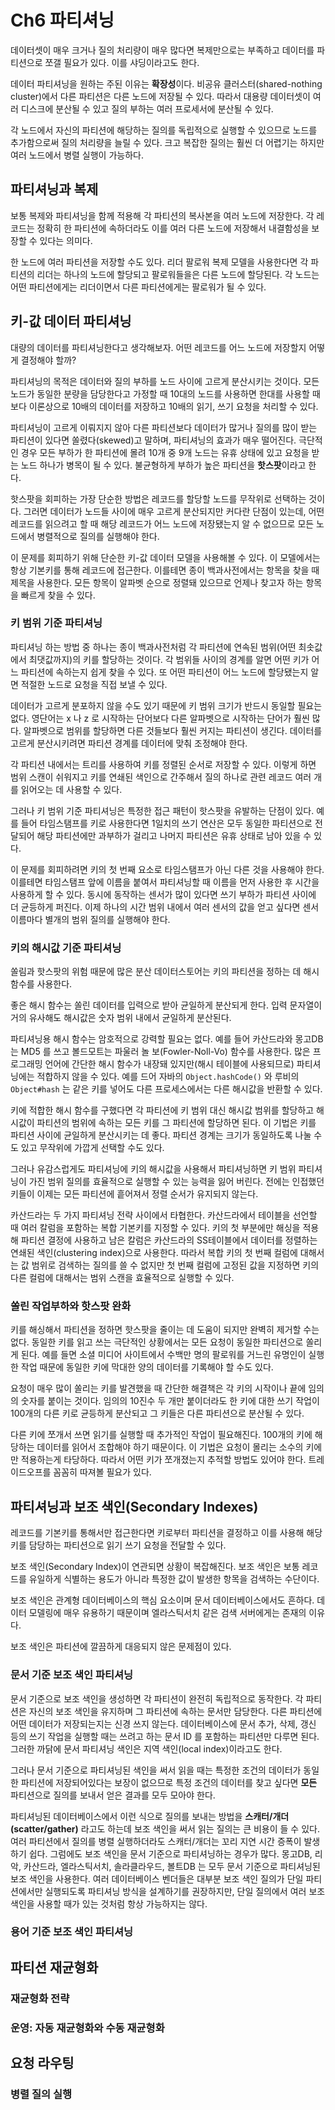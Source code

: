 # Ch6 파티셔닝

데이터셋이 매우 크거나 질의 처리량이 매우 많다면 복제만으로는 부족하고 데이터를 파티션으로 쪼갤 필요가 있다. 이를 샤딩이라고도 한다.

데이터 파티셔닝을 원하는 주된 이유는 **확장성**이다. 비공유 클러스터(shared-nothing cluster)에서 다른 파티션은 다른 노드에 저장될 수 있다. 따라서 대용량 데이터셋이 여러 디스크에 분산될 수 있고 질의 부하는 여러 프로세서에 분산될 수 있다.

각 노드에서 자신의 파티션에 해당하는 질의를 독립적으로 실행할 수 있으므로 노드를 추가함으로써 질의 처리량을 늘릴 수 있다.
크고 복잡한 질의는 훨씬 더 어렵기는 하지만 여러 노드에서 병렬 실행이 가능하다.

## 파티셔닝과 복제

보통 복제와 파티셔닝을 함께 적용해 각 파티션의 복사본을 여러 노드에 저장한다. 각 레코드는 정확히 한 파티션에 속하더라도 이를 여러 다른 노드에 저장해서 내결함성을 보장할 수 있다는 의미다.

한 노드에 여러 파티션을 저장할 수도 있다. 리더 팔로워 복제 모델을 사용한다면 각 파티션의 리더는 하나의 노드에 할당되고 팔로워들을은 다른 노드에 할당된다. 각 노드는 어떤 파티션에게는 리더이면서 다른 파티션에게는 팔로워가 될 수 있다.

## 키-값 데이터 파티셔닝

대량의 데이터를 파티셔닝한다고 생각해보자. 어떤 레코드를 어느 노드에 저장할지 어떻게 결정해야 할까?

파티셔닝의 목적은 데이터와 질의 부하를 노드 사이에 고르게 분산시키는 것이다. 모든 노드가 동일한 분량을 담당한다고 가정할 때 10대의 노드를 사용하면 한대를 사용할 때보다 이론상으로 10배의 데이터를 저장하고 10배의 읽기, 쓰기 요청을 처리할 수 있다.

파티셔닝이 고르게 이뤄지지 않아 다른 파티션보다 데이터가 많거나 질의를 많이 받는 파티션이 있다면 쏠렸다(skewed)고 말하며, 파티셔닝의 효과가 매우 떨어진다. 극단적인 경우 모든 부하가 한 파티션에 몰려 10개 중 9개 노드는 유휴 상태에 있고 요청을 받는 노드 하나가 병목이 될 수 있다. 불균형하게 부하가 높은 파티션을 **핫스팟**이라고 한다.

핫스팟을 회피하는 가장 단순한 방법은 레코드를 할당할 노드를 무작위로 선택하는 것이다. 그러면 데이터가 노드들 사이에 매우 고르게 분산되지만 커다란 단점이 있는데, 어떤 레코드를 읽으려고 할 때 해당 레코드가 어느 노드에 저장됐는지 알 수 없으므로 모든 노드에서 병렬적으로 질의를 실행해야 한다.

이 문제를 회피하기 위해 단순한 키-값 데이터 모델을 사용해볼 수 있다. 이 모델에서는 항상 기본키를 통해 레코드에 접근한다. 이를테면 종이 백과사전에서는 항목을 찾을 때 제목을 사용한다. 모든 항목이 알파벳 순으로 정렬돼 있으므로 언제나 찾고자 하는 항목을 빠르게 찾을 수 있다.

### 키 범위 기준 파티셔닝

파티셔닝 하는 방법 중 하나는 종이 백과사전처럼 각 파티션에 연속된 범위(어떤 최솟값에서 최댓값까지)의 키를 할당하는 것이다. 각 범위들 사이의 경계를 알면 어떤 키가 어느 파티션에 속하는지 쉽게 찾을 수 있다. 또 어떤 파티션이 어느 노드에 할당됐는지 알면 적절한 노드로 요청을 직접 보낼 수 있다.

데이터가 고르게 분포하지 않을 수도 있기 때문에 키 범위 크기가 반드시 동일할 필요는 없다. 영단어는 x 나 z 로 시작하는 단어보다 다른 알파벳으로 시작하는 단어가 훨씬 많다. 알파벳으로 범위를 할당하면 다른 것들보다 훨씬 커지는 파티션이 생긴다. 데이터를 고르게 분산시키려면 파티션 경계를 데이터에 맞춰 조정해야 한다.

각 파티션 내에서는 트리를 사용하여 키를 정렬된 순서로 저장할 수 있다. 이렇게 하면 범위 스캔이 쉬워지고 키를 연쇄된 색인으로 간주해서 질의 하나로 관련 레코드 여러 개를 읽어오는 데 사용할 수 있다.

그러나 키 범위 기준 파티셔닝은 특정한 접근 패턴이 핫스팟을 유발하는 단점이 있다. 예를 들어 타임스탬프를 키로 사용한다면 1일치의 쓰기 연산은 모두 동일한 파티션으로 전달되어 해당 파티션에만 과부하가 걸리고 나머지 파티션은 유휴 상태로 남아 있을 수 있다.

이 문제를 회피하려면 키의 첫 번째 요소로 타임스탬프가 아닌 다른 것을 사용해야 한다. 이를테면 타임스탬프 앞에 이름을 붙여서 파티셔닝할 때 이름을 먼저 사용한 후 시간을 사용하게 할 수 있다. 동시에 동작하는 센서가 많이 있다면 쓰기 부하가 파티션 사이에 더 균등하게 퍼진다. 이제 하나의 시간 범위 내에서 여러 센서의 값을 얻고 싶다면 센서 이름마다 별개의 범위 질의를 실행해야 한다.

### 키의 해시값 기준 파티셔닝

쏠림과 핫스팟의 위험 때문에 많은 분산 데이터스토어는 키의 파티션을 정하는 데 해시 함수를 사용한다.

좋은 해시 함수는 쏠린 데이터를 입력으로 받아 균일하게 분산되게 한다. 입력 문자열이 거의 유사해도 해시값은 숫자 범위 내에서 균일하게 분산된다.

파티셔닝용 해시 함수는 암호적으로 강력할 필요는 없다. 예를 들어 카산드라와 몽고DB 는 MD5 를 쓰고 볼드모트는 파울러 놀 보(Fowler-Noll-Vo) 함수를 사용한다. 많은 프로그래밍 언어에 간단한 해시 함수가 내장돼 있지만(해시 테이블에 사용되므로) 파티셔닝에는 적합하지 않을 수 있다. 예를 드어 자바의 `Object.hashCode()` 와 루비의 `Object#hash` 는 같은 키를 넣어도 다른 프로세스에서는 다른 해시값을 반환할 수 있다.

키에 적합한 해시 함수를 구했다면 각 파티션에 키 범위 대신 해시값 범위를 할당하고 해시값이 파티션의 범위에 속하는 모든 키를 그 파티션에 할당하면 된다. 이 기법은 키를 파티션 사이에 균일하게 분산시키는 데 좋다. 파티션 경계는 크기가 동일하도록 나눌 수도 있고 무작위에 가깝게 선택할 수도 있다.

그러나 유감스럽게도 파티셔닝에 키의 해시값을 사용해서 파티셔닝하면 키 범위 파티셔닝이 가진 범위 질의를 효율적으로 실행할 수 있는 능력을 잃어 버린다. 전에는 인접했던 키들이 이제는 모든 파티션에 흩어져서 정렬 순서가 유지되지 않는다.

카산드라는 두 가지 파티셔닝 전략 사이에서 타협한다. 카산드라에서 테이블을 선언할 때 여러 칼럼을 포함하는 복합 기본키를 지정할 수 있다. 키의 첫 부분에만 해싱을 적용해 파티션 결정에 사용하고 남은 칼럼은 카산드라의 SS테이블에서 데이터를 정렬하는 연쇄된 색인(clustering index)으로 사용한다. 따라서 복합 키의 첫 번째 컬럼에 대해서는 값 범위로 검색하는 질의를 쓸 수 없지만 첫 번째 컬럼에 고정된 값을 지정하면 키의 다른 컬럼에 대해서는 범위 스캔을 효율적으로 실행할 수 있다.

### 쏠린 작업부하와 핫스팟 완화

키를 해싱해서 파티션을 정하면 핫스팟을 줄이는 데 도움이 되지만 완벽히 제거할 수는 없다. 동일한 키를 읽고 쓰는 극단적인 상황에서는 모든 요청이 동일한 파티션으로 쏠리게 된다. 예를 들면 소셜 미디어 사이트에서 수백만 명의 팔로워를 거느린 유명인이 실행한 작업 때문에 동일한 키에 막대한 양의 데이터를 기록해야 할 수도 있다.

요청이 매우 많이 쏠리는 키를 발견했을 때 간단한 해결책은 각 키의 시작이나 끝에 임의의 숫자를 붙이는 것이다. 임의의 10진수 두 개만 붙이더라도 한 키에 대한 쓰기 작업이 100개의 다른 키로 균등하게 분산되고 그 키들은 다른 파티션으로 분산될 수 있다.

다른 키에 쪼개서 쓰면 읽기를 실행할 때 추가적인 작업이 필요해진다. 100개의 키에 해당하는 데이터를 읽어서 조합해야 하기 때문이다. 이 기법은 요청이 몰리는 소수의 키에만 적용하는게 타당하다. 따라서 어떤 키가 쪼개졌는지 추적할 방법도 있어야 한다. 트레이드오프를 꼼꼼히 따져볼 필요가 있다.

## 파티셔닝과 보조 색인(Secondary Indexes)

레코드를 기본키를 통해서만 접근한다면 키로부터 파티션을 결정하고 이를 사용해 해당 키를 담당하는 파티션으로 읽기 쓰기 요청을 전달할 수 있다.

보조 색인(Secondary Index)이 연관되면 상황이 복잡해진다. 보조 색인은 보통 레코드를 유일하게 식별하는 용도가 아니라 특정한 값이 발생한 항목을 검색하는 수단이다.

보조 색인은 관계형 데이터베이스의 핵심 요소이며 문서 데이터베이스에서도 흔하다. 데이터 모델링에 매우 유용하기 때문이며 엘라스틱서치 같은 검색 서버에게는 존재의 이유다.

보조 색인은 파티션에 깔끔하게 대응되지 않은 문제점이 있다.

### 문서 기준 보조 색인 파티셔닝

문서 기준으로 보조 색인을 생성하면 각 파티션이 완전히 독립적으로 동작한다. 각 파티션은 자신의 보조 색인을 유지하며 그 파티션에 속하는 문서만 담당한다. 다른 파티션에 어떤 데이터가 저장되는지는 신경 쓰지 않는다. 데이터베이스에 문서 추가, 삭제, 갱신 등의 쓰기 작업을 실행할 때는 쓰려고 하는 문서 ID 를 포함하는 파티션만 다루면 된다. 그러한 까닭에 문서 파티셔닝 색인은 지역 색인(local index)이라고도 한다.

그러나 문서 기준으로 파티셔닝된 색인을 써서 읽을 때는 특정한 조건의 데이터가 동일한 파티션에 저장되어있다는 보장이 없으므로 특정 조건의 데이터를 찾고 싶다면 **모든** 파티션으로 질의를 보내서 얻은 결과를 모두 모아야 한다.

파티셔닝된 데이터베이스에서 이런 식으로 질의를 보내는 방법을 **스캐터/개더(scatter/gather)** 라고도 하는데 보조 색인을 써서 읽는 질의는 큰 비용이 들 수 있다. 여러 파티션에서 질의를 병렬 실행하더라도 스캐터/개더는 꼬리 지연 시간 증폭이 발생하기 쉽다. 그럼에도 보조 색인을 문서 기준으로 파티셔닝하는 경우가 많다. 몽고DB, 리악, 카산드라, 엘라스틱서치, 솔라클라우드, 볼트DB 는 모두 문서 기준으로 파티셔닝된 보조 색인을 사용한다. 여러 데이터베이스 벤더들은 대부분 보조 색인 질의가 단일 파티션에서만 실행되도록 파티셔닝 방식을 설계하기를 권장하지만, 단일 질의에서 여러 보조 색인을 사용할 때가 있는 것처럼 항상 가능하지는 않다.

### 용어 기준 보조 색인 파티셔닝

## 파티션 재균형화

### 재균형화 전략

### 운영: 자동 재균형화와 수동 재균형화

## 요청 라우팅

### 병렬 질의 실행
